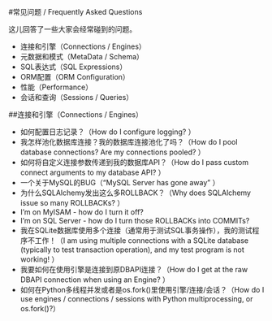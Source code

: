 #常见问题 / Frequently Asked Questions

这儿回答了一些大家会经常碰到的问题。

* 连接和引擎（Connections / Engines）
* 元数据和模式（MetaData / Schema）
* SQL表达式（SQL Expressions）
* ORM配置（ORM Configuration）
* 性能（Performance）
* 会话和查询（Sessions / Queries）

##连接和引擎（Connections / Engines）

- 如何配置日志记录？（How do I configure logging?
）
- 我怎样池化数据库连接？我的数据库连接池化了吗？（How do I pool database connections? Are my connections pooled?
）
- 如何将自定义连接参数传递到我的数据库API？（How do I pass custom connect arguments to my database API?
）
- 一个关于MySQL的BUG（“MySQL Server has gone away”
）
- 为什么SQLAlchemy发出这么多ROLLBACK？（Why does SQLAlchemy issue so many ROLLBACKs?
）
 - I’m on MyISAM - how do I turn it off?
 - I’m on SQL Server - how do I turn those ROLLBACKs into COMMITs?
- 我在SQLite数据库使用多个连接（通常用于测试SQL事务操作），我的测试程序不工作！（I am using multiple connections with a SQLite database (typically to test transaction operation), and my test program is not working!
）
- 我要如何在使用引擎是连接到原DBAPI连接？（How do I get at the raw DBAPI connection when using an Engine?
）
- 如何在Python多线程并发或者是os.fork()里使用引擎/连接/会话？（How do I use engines / connections / sessions with Python multiprocessing, or os.fork()?）